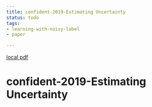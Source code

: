 ```yaml
---
title: confident-2019-Estimating Uncertainty
status: todo
tags:
- learning-with-noisy-label
- paper

---
```


[local pdf](../../../pdfs/confident-2019-Estimating%20Uncertainty.pdf)

# confident-2019-Estimating Uncertainty
